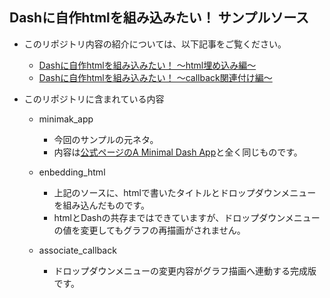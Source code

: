 ## Dashに自作htmlを組み込みたい！ サンプルソース

- このリポジトリ内容の紹介については、以下記事をご覧ください。
  - [Dashに自作htmlを組み込みたい！ ～html埋め込み編～]()
  - [Dashに自作htmlを組み込みたい！ ～callback関連付け編～]()

- このリポジトリに含まれている内容
  - minimak_app
    - 今回のサンプルの元ネタ。
    - 内容は[公式ページのA Minimal Dash App](https://dash.plotly.com/minimal-app)と全く同じものです。

  - enbedding_html
    - 上記のソースに、htmlで書いたタイトルとドロップダウンメニューを組み込んだものです。
    - htmlとDashの共存まではできていますが、ドロップダウンメニューの値を変更してもグラフの再描画がされません。

  - associate_callback
    - ドロップダウンメニューの変更内容がグラフ描画へ連動する完成版です。